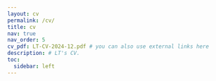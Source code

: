 ```yaml
---
layout: cv
permalink: /cv/
title: cv
nav: true
nav_order: 5
cv_pdf: LT-CV-2024-12.pdf # you can also use external links here
description: # LT's CV.
toc:
  sidebar: left
---
```

